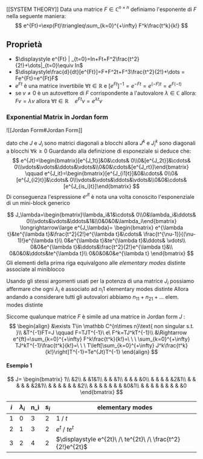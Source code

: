 [[SYSTEM THEORY]]
Data una matrice $F\in \mathbb C^{n\times n}$  definiamo l'esponente di $F$ nella seguente maniera:
$$
e^{Ft}=\exp(Ft)\triangleq\sum_{k=0}^{+\infty} F^k\frac{t^k}{k!}
$$
## Proprietà
- $\displaystyle e^{Ft} | _{t=0}=In+Ft+F^2\frac{t^2}{2!}+\dots|_{t=0}\equiv In$    
- $\displaystyle\frac{d}{dt}[e^{Ft}]=F+F^2t+F^3\frac{t^2}{2!}+\dots = Fe^{Ft}=e^{Ft}F$ 
- $\displaystyle e^{Ft}$ è una matrice invertibile $\displaystyle\forall t\in \mathbb R$ e $[e^{Ft}]^{-1}=e^{-Ft}=e^{(-F)t}=e^{F(-t)}$ 
- se $v\neq0$ è un autovettore di $F$ corrispondente a l'autovalore $\lambda\in\mathbb C$ allora: $Fv=\lambda v$ allora $\forall t\in \mathbb R \quad e^{Ft}v=e^{\lambda t}v$ 

### Exponential Matrix in Jordan form

![[Jordan Form#Jordan Form]]

dato che $J$ e $J_i$ sono matrici diagonali a blocchi allora $J^k$ e $J_i^k$ sono diagonali a blocchi $\forall k\geq 0$ 
Guardando alla definizione di esponeziale si deduce che:
$$
e^{Jt}=\begin{bmatrix}[e^{J_1t}]&0&\cdots& 0\\0&[e^{J_2t}]&\cdots& 0\\\vdots&\vdots&\ddots&\vdots&\\0&0&\cdots&[e^{J_rt}]\end{bmatrix}
\qquad
e^{J_it}=\begin{bmatrix}[e^{J_{i1}t}]&0&\cdots& 0\\0&[e^{J_{i2}t}]&\cdots& 0\\\vdots&\vdots&\ddots&\vdots&\\0&0&\cdots&[e^{J_{is_i}t}]\end{bmatrix}
$$
Di conseguenza l'espressione $e^{Jt}$ è nota una volta conoscito l'esponenziale di un mini-block generico

$$
J_\lambda=\begin{bmatrix}\lambda_i&1&\cdots& 0\\0&\lambda_i&\ddots& 0\\\vdots&\vdots&\ddots&1&\\0&0&0&\lambda_i\end{bmatrix}
\longrightarrow\large e^{J_\lambda}=
\begin{bmatrix}
e^{\lambda t}&te^{\lambda t}&\frac{t^2}{2!}e^{\lambda t}&\cdots& \frac{t^{\nu-1}}{(\nu-1)!}e^{\lambda t}\\
0&e^{\lambda t}&te^{\lambda t}&\ddots& \vdots\\
0&0&e^{\lambda t}&\ddots&\frac{t^2}{2!}e^{\lambda t}&\\
0&0&0&\ddots&te^{\lambda t}\\
0&0&0&0&e^{\lambda t}
\end{bmatrix}
$$
Gli elementi della prima riga equivalgono alle *elementary modes* distinte associate al miniblocco

Usando gli stessi argomenti usati per la potenza di una matrice $J_i$ possiamo affermare che ogni $\lambda_i$  è associato ad $n{_i1}$ elementary modes distinte
Allora andando a considerare tutti gli autovalori abbiamo $n_{11}+n_{21}+\dots$ elem. modes distinte


Siccome qualunque matrice $F$ è simile ad una matrice in Jordan form $J$ :
$$
\begin{align}
&\exists T\in \mathbb C^{n\times n}\text{ non singular s.t. }\\ 
&T^{-1}FT=J \qquad F=TJT^{-1}\ e\ F^k=TJ^kT^{-1}\\
&\Rightarrow e^{ft}=\sum_{k=0}^{+\infty} F^k\frac{t^k}{k!}=\ \ \ 
\sum_{k=0}^{+\infty} TJ^kT^{-1}\frac{t^k}{k!}=\ \ \ 
T\left[\sum_{k=0}^{+\infty} J^k\frac{t^k}{k!}\right]T^{-1}=Te^{Jt}T^{-1}
\end{align}
$$
#### Esempio 1
$$
J=
\begin{bmatrix}
	1\\
	 &2\\
	 & &1&1\\
	 & & &1\\ 
	 & & & &0\\
	 & & & & &2&1\\
	 & & & & & &2&1\\
	 & & & & & & &2\\
	 & & & & & & & &0&1\\
	 & & & & & & & & &0 
\end{bmatrix}
$$


| $i$ | $\lambda_i$ | n_i | $s_i$ | elementary modes                                            |
| --- | ----------- | --- | ----- | ----------------------------------------------------------- |
| 1   | 0           | 3   | 2     | $1\ /\ t$                                                   |
| 2   | 1           | 3   | 2     | $e^t\ /\ te^t$                                              |
| 3   | 2           | 4   | 2     | $\displaystyle e^{2t}\ /\ te^{2t}\ /\ \frac{t^2}{2!}e^{2t}$ |

